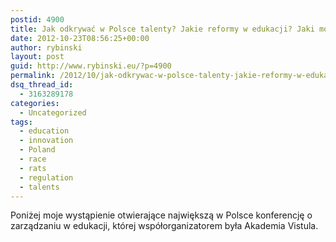 ```yaml
---
postid: 4900
title: Jak odkrywać w Polsce talenty? Jakie reformy w edukacji? Jaki model rozwoju?
date: 2012-10-23T08:56:25+00:00
author: rybinski
layout: post
guid: http://www.rybinski.eu/?p=4900
permalink: /2012/10/jak-odkrywac-w-polsce-talenty-jakie-reformy-w-edukacji-jaki-model-rozwoju/
dsq_thread_id:
  - 3163289178
categories:
  - Uncategorized
tags:
  - education
  - innovation
  - Poland
  - race
  - rats
  - regulation
  - talents
---
```

Poniżej moje wystąpienie otwierające największą w Polsce konferencję o zarządzaniu w edukacji, której współorganizatorem była Akademia Vistula.
